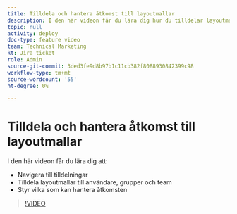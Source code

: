 ```yaml
---
title: Tilldela och hantera åtkomst till layoutmallar
description: I den här videon får du lära dig hur du tilldelar layoutmallar till användare och styr vilka som kan hantera åtkomst.
topic: null
activity: deploy
doc-type: feature video
team: Technical Marketing
kt: Jira ticket
role: Admin
source-git-commit: 3ded3fe9d8b97b1c11cb382f8088930842399c98
workflow-type: tm+mt
source-wordcount: '55'
ht-degree: 0%

---
```


# Tilldela och hantera åtkomst till layoutmallar

I den här videon får du lära dig att:

* Navigera till tilldelningar
* Tilldela layoutmallar till användare, grupper och team
* Styr vilka som kan hantera åtkomsten

>[!VIDEO](https://video.tv.adobe.com/v/335080/?quality=12)
